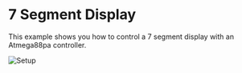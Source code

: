 # 7 Segment Display

This example shows you how to control a 7 segment display with an Atmega88pa controller.

![Setup](segment.png)
